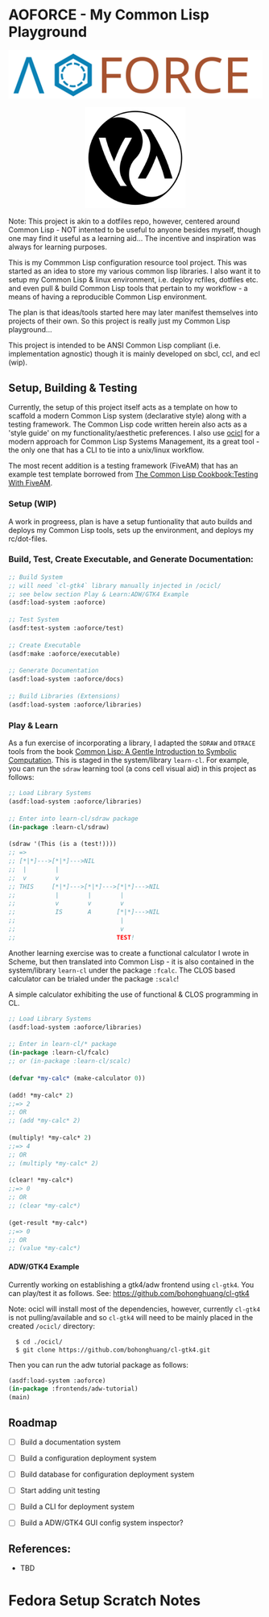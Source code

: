 # AOFORCE - My Common Lisp Playground

<p align="center">
  <img src="assets/aoforce-logo.svg" width="700" />
</p>

<p align="center">
  <img src="assets/yin-yang-lisp-logo_512_svg.png" width="200" />
</p>

Note: This project is akin to a dotfiles repo, however, centered around
Common Lisp - NOT intented to be useful to anyone besides myself, though one
may find it useful as a learning aid... The incentive and inspiration was
always for learning purposes.

This is my Commmon Lisp configuration resource tool project. This was started
as an idea to store my various common lisp libraries. 
I also want it to setup my Common Lisp & linux environment, i.e.
deploy rcfiles, dotfiles etc. and even pull & build Common Lisp tools 
that pertain to my workflow - a means of having a reproducible Common Lisp 
environment.

The plan is that ideas/tools started here may later manifest themselves into
projects of their own. So this project is really just my Common Lisp
playground...

This project is intended to be ANSI Common Lisp compliant (i.e. implementation agnostic)
though it is mainly developed on sbcl, ccl, and ecl (wip).

## Setup, Building & Testing

Currently, the setup of this project itself acts as a template on how to scaffold
a modern Common Lisp system (declarative style) along with a testing framework.
The Common Lisp code written herein also acts as a 'style guide' on my
functionality/aesthetic preferences. I also use
[ocicl](https://github.com/ocicl/ocicl) for a modern approach for Common Lisp
Systems Management, its a great tool - the only one that has a CLI to tie into a
unix/linux workflow.

The most recent addition is a testing framework (FiveAM) that has an example test
template borrowed from 
[The Common Lisp Cookbook:Testing With FiveAM](https://lispcookbook.github.io/cl-cookbook/testing.html#testing-with-fiveam).


### Setup (WIP)
A work in progreess, plan is have a setup funtionality that auto builds and
deploys my Common Lisp tools, sets up the environment, and deploys my rc/dot-files.


### Build, Test, Create Executable, and Generate Documentation:

```lisp
;; Build System
;; will need `cl-gtk4` library manually injected in /ocicl/
;; see below section Play & Learn:ADW/GTK4 Example
(asdf:load-system :aoforce)

;; Test System
(asdf:test-system :aoforce/test)

;; Create Executable
(asdf:make :aoforce/executable)

;; Generate Documentation
(asdf:load-system :aoforce/docs)

;; Build Libraries (Extensions)
(asdf:load-system :aoforce/libraries)

```


### Play & Learn

As a fun exercise of incorporating a library, I adapted the `SDRAW` and `DTRACE` tools from
the book 
[Common Lisp: A Gentle Introduction to Symbolic Computation](https://www.cs.cmu.edu/~dst/LispBook/).
This is staged in the system/library `learn-cl`. For example, you can run the `sdraw`
learning tool (a cons cell visual aid) in this project as follows:

```lisp
;; Load Library Systems
(asdf:load-system :aoforce/libraries)

;; Enter into learn-cl/sdraw package
(in-package :learn-cl/sdraw)

(sdraw '(This (is a (test!))))
;; =>
;; [*|*]--->[*|*]--->NIL
;;  |        |
;;  v        v
;; THIS     [*|*]--->[*|*]--->[*|*]--->NIL
;;           |        |        |
;;           v        v        v
;;           IS       A       [*|*]--->NIL
;;                             |
;;                             v
;;                            TEST!

```

Another learning exercise was to create a functional calculator I wrote in Scheme,
but then translated into Common Lisp - it is also contained in the system/library
`learn-cl` under the package `:fcalc`. The CLOS based calculator can be trialed
under the package `:scalc`!

A simple calculator exhibiting the use of functional & CLOS programming 
in CL.

```lisp
;; Load Library Systems
(asdf:load-system :aoforce/libraries)

;; Enter in learn-cl/* package
(in-package :learn-cl/fcalc)
;; or (in-package :learn-cl/scalc)

(defvar *my-calc* (make-calculator 0))

(add! *my-calc* 2)
;;=> 2
;; OR
;; (add *my-calc* 2)

(multiply! *my-calc* 2)
;;=> 4
;; OR
;; (multiply *my-calc* 2)

(clear! *my-calc*)
;;=> 0
;; OR
;; (clear *my-calc*)

(get-result *my-calc*)
;;=> 0
;; OR
;; (value *my-calc*)

```

#### ADW/GTK4 Example

Currently working on establishing a gtk4/adw frontend using `cl-gtk4`.
You can play/test it as follows. See: https://github.com/bohonghuang/cl-gtk4

Note: ocicl will install most of the dependencies, however, currently `cl-gtk4`
is not pulling/available and so `cl-gtk4` will need to be mainly placed in
the created `/ocicl/` directory:

```shell
  $ cd ./ocicl/
  $ git clone https://github.com/bohonghuang/cl-gtk4.git
```

Then you can run the adw tutorial package as follows:

```lisp
(asdf:load-system :aoforce)
(in-package :frontends/adw-tutorial)
(main)
```


## Roadmap

 - [ ] Build a documentation system 
 - [ ] Build a configuration deployment system
 - [ ] Build database for configuration deployment system
 - [ ] Start adding unit testing
 - [ ] Build a CLI for deployment system
 - [ ] Build a ADW/GTK4 GUI config system inspector?


## References:
 - TBD


# Fedora Setup Scratch Notes

